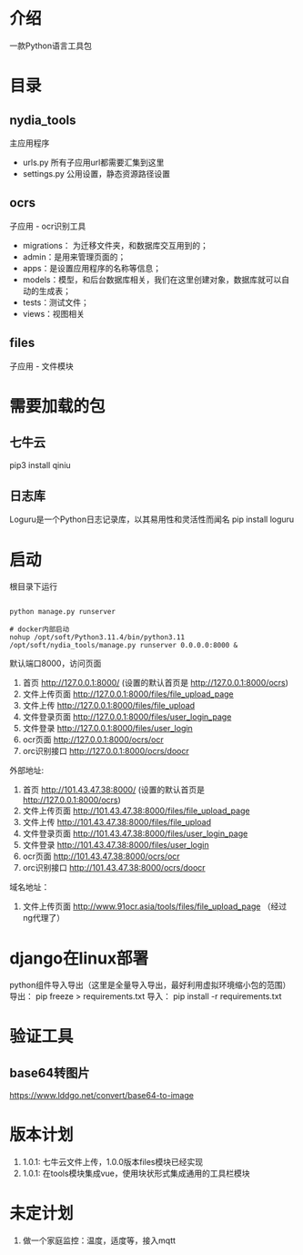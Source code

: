 #  介绍
一款Python语言工具包


# 目录
## nydia_tools 
主应用程序
- urls.py 所有子应用url都需要汇集到这里
- settings.py 公用设置，静态资源路径设置

## ocrs
子应用 - ocr识别工具

- migrations： 为迁移文件夹，和数据库交互用到的；
- admin：是用来管理页面的；
- apps：是设置应用程序的名称等信息；
- models：模型，和后台数据库相关，我们在这里创建对象，数据库就可以自动的生成表；
- tests：测试文件；
- views：视图相关

## files
子应用 - 文件模块

# 需要加载的包

## 七牛云
pip3 install qiniu

## 日志库
Loguru是一个Python日志记录库，以其易用性和灵活性而闻名
pip install loguru

#  启动
根目录下运行
```shell

python manage.py runserver

# docker内部启动
nohup /opt/soft/Python3.11.4/bin/python3.11 /opt/soft/nydia_tools/manage.py runserver 0.0.0.0:8000 &

```

默认端口8000，访问页面
1. 首页  http://127.0.0.1:8000/  (设置的默认首页是 http://127.0.0.1:8000/ocrs)
2. 文件上传页面 http://127.0.0.1:8000/files/file_upload_page
3. 文件上传  http://127.0.0.1:8000/files/file_upload
4. 文件登录页面 http://127.0.0.1:8000/files/user_login_page
5. 文件登录 http://127.0.0.1:8000/files/user_login
6. ocr页面 http://127.0.0.1:8000/ocrs/ocr
7. orc识别接口 http://127.0.0.1:8000/ocrs/doocr


外部地址:
1. 首页  http://101.43.47.38:8000/  (设置的默认首页是 http://127.0.0.1:8000/ocrs)
2. 文件上传页面 http://101.43.47.38:8000/files/file_upload_page
3. 文件上传  http://101.43.47.38:8000/files/file_upload
4. 文件登录页面 http://101.43.47.38:8000/files/user_login_page
5. 文件登录 http://101.43.47.38:8000/files/user_login
6. ocr页面 http://101.43.47.38:8000/ocrs/ocr
7. orc识别接口 http://101.43.47.38:8000/ocrs/doocr

域名地址：
1. 文件上传页面
http://www.91ocr.asia/tools/files/file_upload_page  （经过ng代理了）


# django在linux部署
python组件导入导出（这里是全量导入导出，最好利用虚拟环境缩小包的范围）
导出：  pip freeze > requirements.txt
导入： pip install -r requirements.txt

# 验证工具
## base64转图片
https://www.lddgo.net/convert/base64-to-image

# 版本计划
1. 1.0.1: 七牛云文件上传，1.0.0版本files模块已经实现 
2. 1.0.1: 在tools模块集成vue，使用块状形式集成通用的工具栏模块

# 未定计划
1. 做一个家庭监控：温度，适度等，接入mqtt